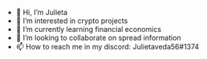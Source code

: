 - 👋 Hi, I’m Julieta
- 👀 I’m interested in crypto projects 
- 🌱 I’m currently learning financial economics
- 💞️ I’m looking to collaborate on spread information
- 📫 How to reach me in my discord: Julietaveda56#1374

<!---
Avenda18Julieta/Avenda18Julieta is a ✨ special ✨ repository because its `README.md` (this file) appears on your GitHub profile.
You can click the Preview link to take a look at your changes.
--->

